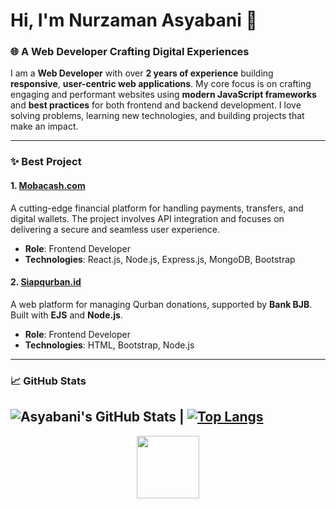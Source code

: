 # Hi, I'm Nurzaman Asyabani 👋
<!-- ![Profile Banner](https://your-banner-image-link.com) -->
### 🌐 A Web Developer Crafting Digital Experiences

I am a **Web Developer** with over **2 years of experience** building **responsive**, **user-centric web applications**. My core focus is on crafting engaging and performant websites using **modern JavaScript frameworks** and **best practices** for both frontend and backend development. I love solving problems, learning new technologies, and building projects that make an impact.

---
### ✨ Best Project

#### 1. [Mobacash.com](https://mobacash.com)
A cutting-edge financial platform for handling payments, transfers, and digital wallets. The project involves API integration and focuses on delivering a secure and seamless user experience.
- **Role**: Frontend Developer
- **Technologies**: React.js, Node.js, Express.js, MongoDB, Bootstrap

#### 2. [Siapqurban.id](https://siapqurban.id)
A web platform for managing Qurban donations, supported by **Bank BJB**. Built with **EJS** and **Node.js**.
- **Role**: Frontend Developer
- **Technologies**: HTML, Bootstrap, Node.js

---

### 📈 GitHub Stats

![Asyabani's GitHub Stats](https://github-readme-stats.vercel.app/api?username=Asyabani&show_icons=true&theme=radical) | [![Top Langs](https://github-readme-stats.vercel.app/api/top-langs/?username=Asyabani&layout=compact&theme=radical)](https://github.com/Asyabani/github-readme-stats)
---


<div id="header" align="center">
  <img src="https://media.giphy.com/media/M9gbBd9nbDrOTu1Mqx/giphy.gif" width="100"/>
</div>


